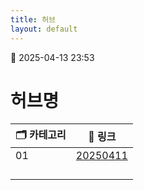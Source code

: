 ```yaml
---
title: 허브
layout: default
---
```

📅 2025-04-13 23:53
# 허브명

| 🗂️ 카테고리 | 📄  링크                      |
| -------- | --------------------------- |
| 01       | [20250411](./메타인지_20250411) |
|          |                             |
|          |                             |
|          |                             |
|          |                             |

